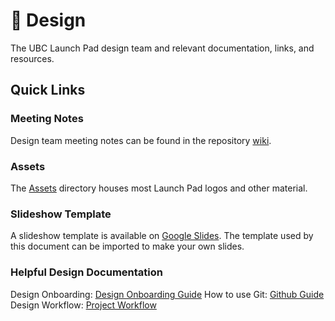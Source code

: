 # 🎨 Design

The UBC Launch Pad design team and relevant documentation, links, and resources.

## Quick Links

### Meeting Notes

Design team meeting notes can be found in the repository [wiki](https://github.com/ubclaunchpad/design/wiki).

### Assets

The [Assets](/assets) directory houses most Launch Pad logos and other material.

### Slideshow Template

A slideshow template is available on [Google Slides](https://docs.google.com/presentation/d/15-SPrVpTmujyWqha98meboDHkW5WBWv_-J7w_qDNBHc). The template used by this document can be imported to make your own slides.

### Helpful Design Documentation
Design Onboarding: [Design Onboarding Guide](https://docs.ubclaunchpad.com/handbook/onboarding/design)
How to use Git: [Github Guide](https://docs.ubclaunchpad.com/handbook/tools/github#basics)
Design Workflow: [Project Workflow](https://docs.ubclaunchpad.com/handbook/project-management/scope#project-timeline)

